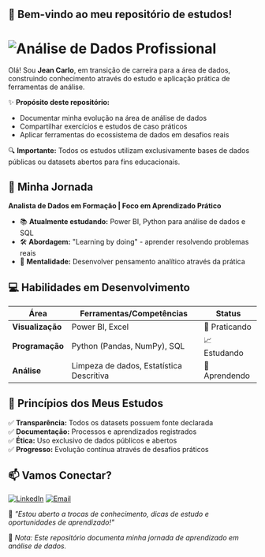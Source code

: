 ## 👋 Bem-vindo ao meu repositório de estudos!

# ![Análise de Dados Profissional](https://images.unsplash.com/photo-1454165804606-c3d57bc86b40?w=1200&h=400&fit=crop&crop=entropy&auto=format)

Olá! Sou **Jean Carlo**, em transição de carreira para a área de dados, construindo conhecimento através do estudo e aplicação prática de ferramentas de análise.

✨ **Propósito deste repositório:**  
- Documentar minha evolução na área de análise de dados  
- Compartilhar exercícios e estudos de caso práticos  
- Aplicar ferramentas do ecossistema de dados em desafios reais  

🔍 **Importante:** Todos os estudos utilizam exclusivamente bases de dados públicas ou datasets abertos para fins educacionais.

## 🎯 Minha Jornada

**Analista de Dados em Formação | Foco em Aprendizado Prático**

- 📚 **Atualmente estudando:** Power BI, Python para análise de dados e SQL
- 🛠️ **Abordagem:** "Learning by doing" - aprender resolvendo problemas reais
- 🧠 **Mentalidade:** Desenvolver pensamento analítico através da prática

## 💻 Habilidades em Desenvolvimento

| Área          | Ferramentas/Competências                          | Status        |
|---------------|--------------------------------------------------|--------------|
| **Visualização**  | Power BI, Excel                                 | 🚀 Praticando |
| **Programação**   | Python (Pandas, NumPy), SQL                      | 📈 Estudando  |
| **Análise**       | Limpeza de dados, Estatística Descritiva         | 🧠 Aprendendo |

## 📌 Princípios dos Meus Estudos

✅ **Transparência:** Todos os datasets possuem fonte declarada  
✅ **Documentação:** Processos e aprendizados registrados  
✅ **Ética:** Uso exclusivo de dados públicos e abertos  
✅ **Progresso:** Evolução contínua através de desafios práticos  

## 📫 Vamos Conectar?

[![LinkedIn](https://img.shields.io/badge/LinkedIn-0077B5?style=for-the-badge&logo=linkedin&logoColor=white)](www.linkedin.com/in/jean-carlo-lima-de-almeida-8a9054186)
[![Email](https://img.shields.io/badge/Gmail-D14836?style=for-the-badge&logo=gmail&logoColor=white)](mailto:jeancarlolimaalmeida@gmail.com)

🔗 *"Estou aberto a trocas de conhecimento, dicas de estudo e oportunidades de aprendizado!"*

📌 *Nota: Este repositório documenta minha jornada de aprendizado em análise de dados.*

<!--
**JeanCarloLima05/JeanCarloLima05** is a ✨ _special_ ✨ repository because its `README.md` (this file) appears on your GitHub profile.

Here are some ideas to get you started:

- 🔭 I’m currently working on ...
- 🌱 I’m currently learning ...
- 👯 I’m looking to collaborate on ...
- 🤔 I’m looking for help with ...
- 💬 Ask me about ...
- 📫 How to reach me: ...
- 😄 Pronouns: ...
- ⚡ Fun fact: ...
-->
